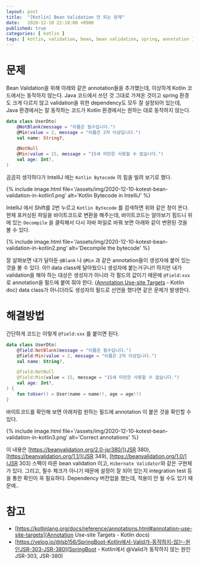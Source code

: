 ```yaml
---
layout: post
title:  "[Kotlin] Bean Validation 안 되는 문제"
date:   2020-12-10 22:18:00 +0900
published: true
categories: [ kotlin ]
tags: [ kotlin, validation, bean, bean validation, spring, annotation ]
---
```


# 문제

Bean Validation을 위해 아래와 같은 annotation들을 추가했는데, 이상하게 Kotlin 코드에서는 동작하지 않는다. Java 코드에서 쓰던 것 그대로 가져온 것이고 spring 환경도 크게 다르지 않고 validation을 위한 dependency도 모두 잘 설정되어 있는데, Java 환경에서는 잘 동작하는 코드가 Kotlin 환경에서는 원하는 대로 동작하지 않는다.

```kotlin
data class UserDto(
    @NotBlank(message = "이름은 필수입니다.")
    @Min(value = 2, message = "이름은 2자 이상입니다.")
    val name: String?,

    @NotNull
    @Min(value = 15, message = "15세 미만은 사용할 수 없습니다.")
    val age: Int?,
)
```

곰곰히 생각하다가 IntelliJ 에는 `Kotlin Bytecode` 의 힘을 빌려 보기로 했다.

{% include image.html file='/assets/img/2020-12-10-kotest-bean-validation-in-kotlin1.png' alt='Kotlin Bytecode in IntelliJ' %}

IntelliJ 에서 Shift를 2번 누르고 `Kotlin Bytecode` 를 검색하면 위와 같은 창이 뜬다. 현재 포커싱된 파일을 바이트코드로 변환을 해주는데, 바이트코드는 알아보기 힘드니 위에 있는 `Decompile` 을 클릭해서 다시 자바 파일로 바꿔 보면 아래와 같이 변환된 것을 볼 수 있다.

{% include image.html file='/assets/img/2020-12-10-kotest-bean-validation-in-kotlin2.png' alt='Decompile the bytecode' %}

잘 살펴보면 내가 달아둔 `@Blank` 나 `@Min` 과 같은 annotation들이 생성자에 붙어 있는 것을 볼 수 있다. 아!! data class에 달아뒀으니 생성자에 붙는거구나!! 하지만 내가 validation을 해야 하는 대상은 생성자가 아니라 각 필드의 값이기 때문에 `@field:xxx` 로 annotation을 필드에 붙여 줘야 한다. ([Annotation Use-site Targets](https://kotlinlang.org/docs/reference/annotations.html#annotation-use-site-targets) - Kotlin doc) data class가 아니더라도 생성자의 필드로 선언을 했다면 같은 문제가 발생한다.


# 해결방법

간단하게 코드는 이렇게 `@field:xxx` 를 붙이면 된다.

```kotlin
data class UserDto(
    @field:NotBlank(message = "이름은 필수입니다.")
    @field:Min(value = 2, message = "이름은 2자 이상입니다.")
    val name: String?,

    @field:NotNull
    @field:Min(value = 15, message = "15세 미만은 사용할 수 없습니다.")
    val age: Int?,
) {
    fun toUser() = User(name = name!!, age = age!!)
}
```

바이트코드를 확인해 보면 아래처럼 원하는 필드에 annotation 이 붙은 것을 확인할 수 있다.

{% include image.html file='/assets/img/2020-12-10-kotest-bean-validation-in-kotlin3.png' alt='Correct annotations' %}

이 내용은 [https://beanvalidation.org/2.0-jsr380/](JSR 380), [https://beanvalidation.org/1.1/](JSR 349), [https://beanvalidation.org/1.0/](JSR 303) 스펙이 따른 bean validation 이고, `Hibernate Validator`와 같은 구현체가 있다. 그리고, 필수 체크가 아니기 때문에 설정이 잘 되어 있는지 integration test 등을 통한 확인이 꼭 필요하다. Dependency 버전업을 했는데, 적용이 안 될 수도 있기 때문에..


# 참고

- [https://kotlinlang.org/docs/reference/annotations.html#annotation-use-site-targets](Annotation Use-site Targets - Kotlin docs)
- [https://velog.io/@lsb156/SpringBoot-Kotlin에서-Valid가-동작하지-않는-원인JSR-303-JSR-380](SpringBoot - Kotlin에서 @Valid가 동작하지 않는 원인 JSR-303, JSR-380)
